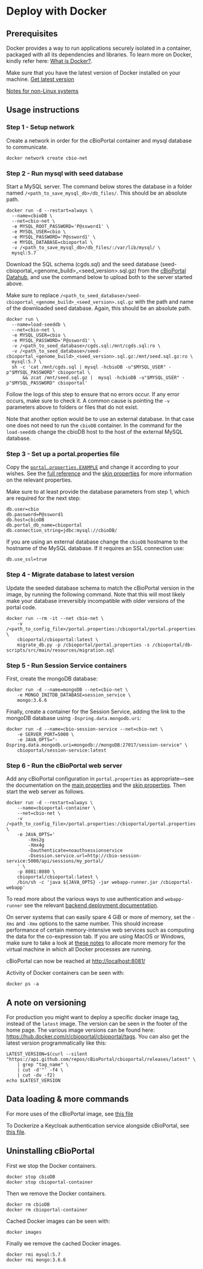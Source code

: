 # Deploy with Docker

## Prerequisites

Docker provides a way to run applications securely isolated in a container, packaged with all its dependencies and libraries.
To learn more on Docker, kindly refer here: [What is Docker?](https://www.docker.com/what-docker).

Make sure that you have the latest version of Docker installed on your machine. [Get latest version](https://www.docker.com/products/overview#/install_the_platform)

[Notes for non-Linux systems](notes-for-non-linux.md)

## Usage instructions ##

### Step 1 - Setup network ###
Create a network in order for the cBioPortal container and mysql database to communicate.
```
docker network create cbio-net
```

### Step 2 - Run mysql with seed database ###
Start a MySQL server. The command below stores the database in a folder named
`/<path_to_save_mysql_db>/db_files/`. This should be an absolute path.

```
docker run -d --restart=always \
  --name=cbioDB \
  --net=cbio-net \
  -e MYSQL_ROOT_PASSWORD='P@ssword1' \
  -e MYSQL_USER=cbio \
  -e MYSQL_PASSWORD='P@ssword1' \
  -e MYSQL_DATABASE=cbioportal \
  -v /<path_to_save_mysql_db>/db_files/:/var/lib/mysql/ \
  mysql:5.7
```

Download the SQL schema (cgds.sql) and the seed database (seed-cbioportal_<genome_build>_<seed_version>.sql.gz) from the
[cBioPortal Datahub](https://github.com/cBioPortal/datahub/blob/master/seedDB/README.md),
and use the command below to upload both to the server started above.

Make sure to replace
`/<path_to_seed_database>/seed-cbioportal_<genome_build>_<seed_version>.sql.gz`
with the path and name of the downloaded seed database. Again, this should be
an absolute path.

```
docker run \
  --name=load-seeddb \
  --net=cbio-net \
  -e MYSQL_USER=cbio \
  -e MYSQL_PASSWORD='P@ssword1' \
  -v /<path_to_seed_database>/cgds.sql:/mnt/cgds.sql:ro \
  -v /<path_to_seed_database>/seed-cbioportal_<genome_build>_<seed_version>.sql.gz:/mnt/seed.sql.gz:ro \
  mysql:5.7 \
  sh -c 'cat /mnt/cgds.sql | mysql -hcbioDB -u"$MYSQL_USER" -p"$MYSQL_PASSWORD" cbioportal \
      && zcat /mnt/seed.sql.gz |  mysql -hcbioDB -u"$MYSQL_USER" -p"$MYSQL_PASSWORD" cbioportal'
```

Follow the logs of this step to ensure that no errors occur. If any error
occurs, make sure to check it. A common cause is pointing the `-v` parameters
above to folders or files that do not exist.

Note that another option would be to use an external database. In that case one
does not need to run the `cbioDB` container. In the command for the
`load-seeddb` change the cbioDB host to the host of the external MySQL
database.

### Step 3 - Set up a portal.properties file ###

Copy the
[`portal.properties.EXAMPLE`](../../src/main/resources/portal.properties.EXAMPLE)
and change it according to your wishes. See the [full
reference](portal.properties-Reference.md) and the [skin
properties](Customizing-your-instance-of-cBioPortal.md) for more information on
the relevant properties.

Make sure to at least provide the database parameters from step 1, which are
required for the next step:

```
db.user=cbio
db.password=P@ssword1
db.host=cbioDB
db.portal_db_name=cbioportal
db.connection_string=jdbc:mysql://cbioDB/
```

If you are using an external database change the `cbioDB` hostname to the
hostname of the MySQL database. If it requires an SSL connection use:

```
db.use_ssl=true
```

### Step 4 - Migrate database to latest version ###

Update the seeded database schema to match the cBioPortal version in the image,
by running the following command. Note that this will most likely make your
database irreversibly incompatible with older versions of the portal code.

```
docker run --rm -it --net cbio-net \
    -v /<path_to_config_file>/portal.properties:/cbioportal/portal.properties:ro \
    cbioportal/cbioportal:latest \
    migrate_db.py -p /cbioportal/portal.properties -s /cbioportal/db-scripts/src/main/resources/migration.sql
```

### Step 5 - Run Session Service containers
First, create the mongoDB database:

```
docker run -d --name=mongoDB --net=cbio-net \
    -e MONGO_INITDB_DATABASE=session_service \
    mongo:3.6.6
```

Finally, create a container for the Session Service, adding the link to the mongoDB database using `-Dspring.data.mongodb.uri`:

```
docker run -d --name=cbio-session-service --net=cbio-net \
    -e SERVER_PORT=5000 \
    -e JAVA_OPTS="-Dspring.data.mongodb.uri=mongodb://mongoDB:27017/session-service" \
    cbioportal/session-service:latest
```

### Step 6 - Run the cBioPortal web server ###

Add any cBioPortal configuration in `portal.properties` as appropriate—see
the documentation on the
[main properties](https://github.com/cBioPortal/cbioportal/blob/master/docs/portal.properties-Reference.md)
and the
[skin properties](https://github.com/cBioPortal/cbioportal/blob/master/docs/Customizing-your-instance-of-cBioPortal.md).
Then start the web server as follows.

```
docker run -d --restart=always \
    --name=cbioportal-container \
    --net=cbio-net \
    -v /<path_to_config_file>/portal.properties:/cbioportal/portal.properties:ro \
    -e JAVA_OPTS='
        -Xms2g
        -Xmx4g
        -Dauthenticate=noauthsessionservice
        -Dsession.service.url=http://cbio-session-service:5000/api/sessions/my_portal/
    ' \
    -p 8081:8080 \
    cbioportal/cbioportal:latest \
    /bin/sh -c 'java ${JAVA_OPTS} -jar webapp-runner.jar /cbioportal-webapp'
```

To read more about the various ways to use authentication and `webapp-runner`
see the relevant [backend deployment
documentation](../Deploying.md#run-the-cbioportal-backend).

On server systems that can easily spare 4 GiB or more of memory, set the `-Xms`
and `-Xmx` options to the same number. This should increase performance of
certain memory-intensive web services such as computing the data for the
co-expression tab. If you are using MacOS or Windows, make sure to take a look
at [these notes](notes-for-non-linux.md) to allocate more memory for the
virtual machine in which all Docker processes are running.

cBioPortal can now be reached at <http://localhost:8081/>

Activity of Docker containers can be seen with:

```
docker ps -a
```

## A note on versioning ##

For production you might want to deploy a specific docker image tag, instead of
the `latest` image. The version can be seen in the footer of the home page. The
various image versions can be found here:
https://hub.docker.com/r/cbioportal/cbioportal/tags. You can also get the
latest version programmatically like this:

```
LATEST_VERSION=$(curl --silent "https://api.github.com/repos/cBioPortal/cbioportal/releases/latest" \
    | grep "tag_name" \
    | cut -d'"' -f4 \
    | cut -dv -f2)
echo $LATEST_VERSION
```

## Data loading & more commands ##
For more uses of the cBioPortal image, see [this file](example_commands.md)

To Dockerize a Keycloak authentication service alongside cBioPortal,
see [this file](using-keycloak.md).

## Uninstalling cBioPortal ##
First we stop the Docker containers.
```
docker stop cbioDB
docker stop cbioportal-container
```

Then we remove the Docker containers.
```
docker rm cbioDB
docker rm cbioportal-container
```

Cached Docker images can be seen with:
```
docker images
```

Finally we remove the cached Docker images.
```
docker rmi mysql:5.7
docker rmi mongo:3.6.6
```

